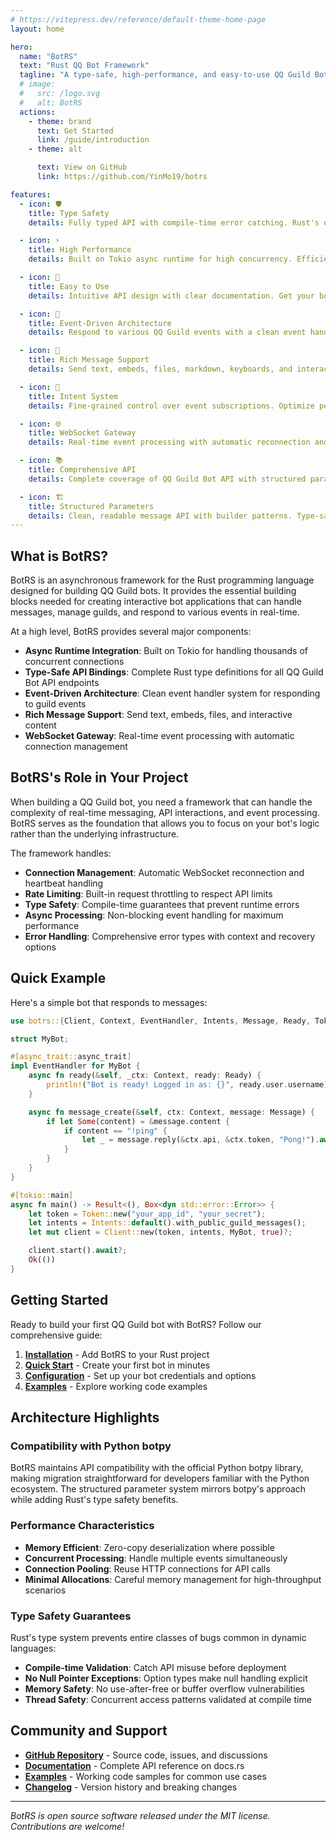 ```yaml
---
# https://vitepress.dev/reference/default-theme-home-page
layout: home

hero:
  name: "BotRS"
  text: "Rust QQ Bot Framework"
  tagline: "A type-safe, high-performance, and easy-to-use QQ Guild Bot framework for Rust"
  # image:
  #   src: /logo.svg
  #   alt: BotRS
  actions:
    - theme: brand
      text: Get Started
      link: /guide/introduction
    - theme: alt

      text: View on GitHub
      link: https://github.com/YinMo19/botrs

features:
  - icon: 🛡️
    title: Type Safety
    details: Fully typed API with compile-time error catching. Rust's ownership system ensures memory safety and prevents common programming errors.

  - icon: ⚡
    title: High Performance
    details: Built on Tokio async runtime for high concurrency. Efficient WebSocket handling and HTTP client with connection pooling.

  - icon: 🔧
    title: Easy to Use
    details: Intuitive API design with clear documentation. Get your bot running in minutes with minimal boilerplate code.

  - icon: 🎯
    title: Event-Driven Architecture
    details: Respond to various QQ Guild events with a clean event handler system. Support for messages, channels, members, and more.

  - icon: 📝
    title: Rich Message Support
    details: Send text, embeds, files, markdown, keyboards, and interactive messages. Full support for all QQ Guild message types.

  - icon: 🔄
    title: Intent System
    details: Fine-grained control over event subscriptions. Optimize performance by only receiving events your bot needs.

  - icon: 🌐
    title: WebSocket Gateway
    details: Real-time event processing with automatic reconnection and heartbeat handling. Reliable connection management.

  - icon: 📚
    title: Comprehensive API
    details: Complete coverage of QQ Guild Bot API with structured parameter system. No more confusing multiple None parameters.

  - icon: 🏗️
    title: Structured Parameters
    details: Clean, readable message API with builder patterns. Type-safe parameter construction with default values.
---
```


## What is BotRS?

BotRS is an asynchronous framework for the Rust programming language designed for building QQ Guild bots. It provides the essential building blocks needed for creating interactive bot applications that can handle messages, manage guilds, and respond to various events in real-time.

At a high level, BotRS provides several major components:

- **Async Runtime Integration**: Built on Tokio for handling thousands of concurrent connections
- **Type-Safe API Bindings**: Complete Rust type definitions for all QQ Guild Bot API endpoints
- **Event-Driven Architecture**: Clean event handler system for responding to guild events
- **Rich Message Support**: Send text, embeds, files, and interactive content
- **WebSocket Gateway**: Real-time event processing with automatic connection management

## BotRS's Role in Your Project

When building a QQ Guild bot, you need a framework that can handle the complexity of real-time messaging, API interactions, and event processing. BotRS serves as the foundation that allows you to focus on your bot's logic rather than the underlying infrastructure.

The framework handles:

- **Connection Management**: Automatic WebSocket reconnection and heartbeat handling
- **Rate Limiting**: Built-in request throttling to respect API limits
- **Type Safety**: Compile-time guarantees that prevent runtime errors
- **Async Processing**: Non-blocking event handling for maximum performance
- **Error Handling**: Comprehensive error types with context and recovery options

## Quick Example

Here's a simple bot that responds to messages:

```rust
use botrs::{Client, Context, EventHandler, Intents, Message, Ready, Token};

struct MyBot;

#[async_trait::async_trait]
impl EventHandler for MyBot {
    async fn ready(&self, _ctx: Context, ready: Ready) {
        println!("Bot is ready! Logged in as: {}", ready.user.username);
    }

    async fn message_create(&self, ctx: Context, message: Message) {
        if let Some(content) = &message.content {
            if content == "!ping" {
                let _ = message.reply(&ctx.api, &ctx.token, "Pong!").await;
            }
        }
    }
}

#[tokio::main]
async fn main() -> Result<(), Box<dyn std::error::Error>> {
    let token = Token::new("your_app_id", "your_secret");
    let intents = Intents::default().with_public_guild_messages();
    let mut client = Client::new(token, intents, MyBot, true)?;

    client.start().await?;
    Ok(())
}
```

## Getting Started

Ready to build your first QQ Guild bot with BotRS? Follow our comprehensive guide:

1. **[Installation](/guide/installation)** - Add BotRS to your Rust project
2. **[Quick Start](/guide/quick-start)** - Create your first bot in minutes
3. **[Configuration](/guide/configuration)** - Set up your bot credentials and options
4. **[Examples](/examples/getting-started)** - Explore working code examples

## Architecture Highlights

### Compatibility with Python botpy

BotRS maintains API compatibility with the official Python botpy library, making migration straightforward for developers familiar with the Python ecosystem. The structured parameter system mirrors botpy's approach while adding Rust's type safety benefits.

### Performance Characteristics

- **Memory Efficient**: Zero-copy deserialization where possible
- **Concurrent Processing**: Handle multiple events simultaneously
- **Connection Pooling**: Reuse HTTP connections for API calls
- **Minimal Allocations**: Careful memory management for high-throughput scenarios

### Type Safety Guarantees

Rust's type system prevents entire classes of bugs
 common in dynamic languages:

- **Compile-time Validation**: Catch API misuse before deployment
- **No Null Pointer Exceptions**: Option types make null handling explicit
- **Memory Safety**: No use-after-free or buffer overflow vulnerabilities
- **Thread Safety**: Concurrent access patterns validated at compile time

## Community and Support

- **[GitHub Repository](https://github.com/YinMo19/botrs)** - Source code, issues, and discussions
- **[Documentation](https://docs.rs/botrs)** - Complete API reference on docs.rs
- **[Examples](/examples/getting-started)** - Working code samples for common use cases
- **[Changelog](/changelog)** - Version history and breaking changes

---

*BotRS is open source software released under the MIT license. Contributions are welcome!*

